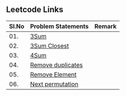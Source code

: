 ## Leetcode Links

| Sl.No|  Problem Statements   |  Remark   |
|------|------------------|------------|
| 01. |[3Sum](https://leetcode.com/problems/3sum/)||
| 02. |[3Sum Closest](https://leetcode.com/problems/3sum-closest/)||
| 03. |[4Sum](https://leetcode.com/problems/4sum/)||
| 04. |[Remove duplicates](https://leetcode.com/problems/remove-duplicates-from-sorted-array/)||
| 05. |[Remove Element](https://leetcode.com/problems/remove-element/)||
| 06. |[Next permutation](https://leetcode.com/problems/next-permutation/)||

</br>
